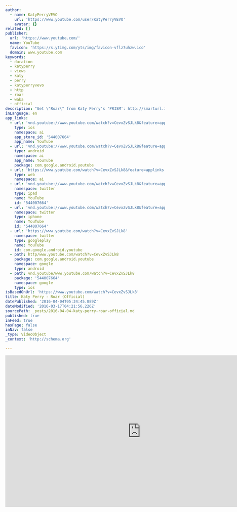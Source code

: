 ```yaml
---
author:
  - name: KatyPerryVEVO
    url: 'https://www.youtube.com/user/KatyPerryVEVO'
    avatar: {}
related: []
publisher:
  url: 'https://www.youtube.com/'
  name: YouTube
  favicon: 'https://s.ytimg.com/yts/img/favicon-vflz7uhzw.ico'
  domain: www.youtube.com
keywords:
  - duration
  - katyperry
  - views
  - katy
  - perry
  - katyperryvevo
  - http
  - roar
  - waka
  - official
description: "Get \"Roar\" from Katy Perry's 'PRISM': http://smarturl.it/PRISM Official music video for Katy Perry's \"Roar\" brought to you in Junglescope directed by Grady Hall & Mark Kudsi and produced by Javier Jimenez, Danny Lockwood, Patrick Nugent, Derek Johnson and Oualid Mouaness. Follow Katy: http://www.katyperry.com http://youtube.com/katyperry http://twitter.com/katyperry http://facebook.com/katyperry http://instagram.com/katyperry http://plus.google.com/+KatyPerry http://www.vevo.com/watch/USUV71301934?utm_source=youtube&utm_medium=description&utm_campaign=ytd"
inLanguage: en
app_links:
  - url: 'vnd.youtube://www.youtube.com/watch?v=CevxZvSJLk8&feature=applinks'
    type: ios
    namespace: ai
    app_store_id: '544007664'
    app_name: YouTube
  - url: 'vnd.youtube://www.youtube.com/watch?v=CevxZvSJLk8&feature=applinks'
    type: android
    namespace: ai
    app_name: YouTube
    package: com.google.android.youtube
  - url: 'https://www.youtube.com/watch?v=CevxZvSJLk8&feature=applinks'
    type: web
    namespace: ai
  - url: 'vnd.youtube://www.youtube.com/watch?v=CevxZvSJLk8&feature=applinks'
    namespace: twitter
    type: ipad
    name: YouTube
    id: '544007664'
  - url: 'vnd.youtube://www.youtube.com/watch?v=CevxZvSJLk8&feature=applinks'
    namespace: twitter
    type: iphone
    name: YouTube
    id: '544007664'
  - url: 'https://www.youtube.com/watch?v=CevxZvSJLk8'
    namespace: twitter
    type: googleplay
    name: YouTube
    id: com.google.android.youtube
  - path: http/www.youtube.com/watch?v=CevxZvSJLk8
    package: com.google.android.youtube
    namespace: google
    type: android
  - path: vnd.youtube/www.youtube.com/watch?v=CevxZvSJLk8
    package: '544007664'
    namespace: google
    type: ios
isBasedOnUrl: 'https://www.youtube.com/watch?v=CevxZvSJLk8'
title: Katy Perry - Roar (Official)
datePublished: '2016-04-04T05:34:45.889Z'
dateModified: '2016-03-17T04:21:56.226Z'
sourcePath: _posts/2016-04-04-katy-perry-roar-official.md
published: true
inFeed: true
hasPage: false
inNav: false
_type: VideoObject
_context: 'http://schema.org'

---
```

<iframe src="https://cdn.embedly.com/widgets/media.html?src=https%3A%2F%2Fwww.youtube.com%2Fembed%2FCevxZvSJLk8%3Ffeature%3Doembed&amp;url=https%3A%2F%2Fwww.youtube.com%2Fwatch%3Fv%3DCevxZvSJLk8&amp;image=https%3A%2F%2Fi.ytimg.com%2Fvi%2FCevxZvSJLk8%2Fhqdefault.jpg&amp;key=b7d04c9b404c499eba89ee7072e1c4f7&amp;type=text%2Fhtml&amp;schema=youtube" width="854" height="480" scrolling="no" frameborder="0" allowfullscreen="allowfullscreen" style=""></iframe>